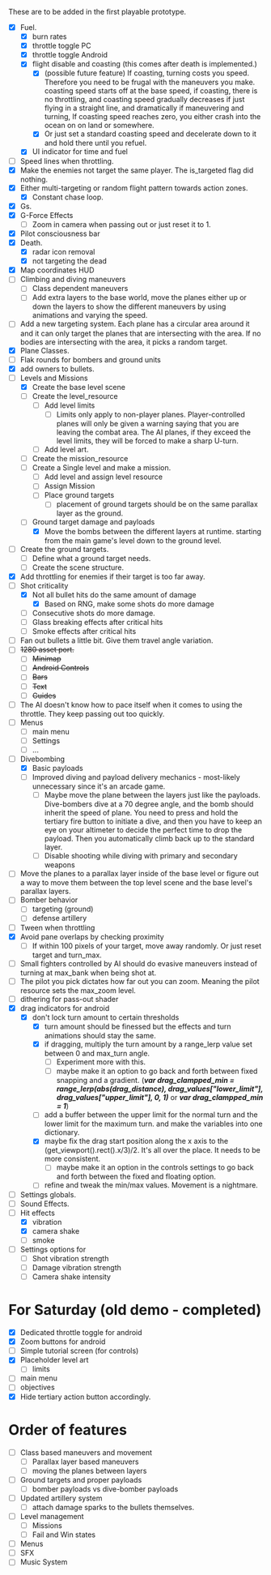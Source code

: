 These are to be added in the first playable prototype.
- [x] Fuel.
	- [x] burn rates
	- [x] throttle toggle PC
	- [x] throttle toggle Android
	- [x] flight disable and coasting (this comes after death is implemented.)
		- [x] (possible future feature) If coasting, turning costs you speed. Therefore you need to be frugal with the maneuvers you make. coasting speed starts off at the base speed, if coasting, there is no throttling, and coasting speed gradually decreases if just flying in a straight line, and dramatically if maneuvering and turning, If coasting speed reaches zero, you either crash into the ocean on on land or somewhere. 
		- [x] Or just set a standard coasting speed and decelerate down to it and hold there until you refuel.
	- [x] UI indicator for time and fuel
- [ ] Speed lines when throttling.
- [x] Make the enemies not target the same player. The is_targeted flag did nothing.
- [x] Either multi-targeting or random flight pattern towards action zones.
	- [x] Constant chase loop.
- [x] Gs.
- [x] G-Force Effects
	- [ ] Zoom in camera when passing out or just reset it to 1.
- [x] Pilot consciousness bar
- [x] Death.
	- [x] radar icon removal
	- [x] not targeting the dead
- [x] Map coordinates HUD
- [ ] Climbing and diving maneuvers
	- [ ] Class dependent maneuvers 
	- [ ] Add extra layers to the base world, move the planes either up or down the layers to show the different maneuvers by using animations and varying the speed.
- [ ] Add a new targeting system. Each plane has a circular area around it and it can only target the planes that are intersecting with the area. If no bodies are intersecting with the area, it picks a random target.
- [x] Plane Classes.
- [ ] Flak rounds for bombers and ground units
- [x] add owners to bullets.
- [ ] Levels and Missions
	- [x] Create the base level scene
	- [ ] Create the level_resource
		- [ ] Add level limits
			- [ ] Limits only apply to non-player planes. Player-controlled planes will only be given a warning saying that you are leaving the combat area. The AI planes, if they exceed the level limits, they will be forced to make a sharp U-turn.
		- [ ] Add level art.
	- [ ] Create the mission_resource
	- [ ] Create a Single level and make a mission.
		- [ ] Add level and assign level resource
		- [ ] Assign Mission
		- [ ] Place ground targets
			- [ ] placement of ground targets should be on the same parallax layer as the ground.
	- [ ] Ground target damage and payloads
		- [x] Move the bombs between the different layers at runtime. starting from the main game's level down to the ground level.
- [ ] Create the ground targets.
	- [ ] Define what a ground target needs.
	- [ ] Create the scene structure.
- [x] Add throttling for enemies if their target is too far away.
- [ ] Shot criticality
	- [x] Not all bullet hits do the same amount of damage
		- [x] Based on RNG, make some shots do more damage
	- [ ] Consecutive shots do more damage.
	- [ ] Glass breaking effects after critical hits
	- [ ] Smoke effects after critical hits
- [ ] Fan out bullets a little bit. Give them travel angle variation.
- [ ] ~~1280 asset port.~~
	- [ ] ~~Minimap~~
	- [ ] ~~Android Controls~~
	- [ ] ~~Bars~~
	- [ ] ~~Text~~
	- [ ] ~~Guides~~
- [ ] The AI doesn't know how to pace itself when it comes to using the throttle. They keep passing out too quickly.
- [ ] Menus
	- [ ] main menu
	- [ ] Settings
	- [ ] ...
- [ ] Divebombing
	- [x] Basic payloads
	- [ ] Improved diving and payload delivery mechanics - most-likely unnecessary since it's an arcade game.
		- [ ] Maybe move the plane between the layers just like the payloads. Dive-bombers dive at a 70 degree angle, and the bomb should inherit the speed of plane. You need to press and hold the tertiary fire button to initiate a dive, and then you have to keep an eye on your altimeter to decide the perfect time to drop the payload. Then you automatically climb back up to the standard layer.
		- [ ] Disable shooting while diving with primary and secondary weapons
- [ ] Move the planes to a parallax layer inside of the base level or figure out a way to move them between the top level scene and the base level's parallax layers.
- [ ] Bomber behavior
	- [ ] targeting (ground)
	- [ ] defense artillery
- [ ] Tween when throttling
- [x] Avoid pane overlaps by checking proximity
	- [ ] If within 100 pixels of your target, move away randomly. Or just reset target and turn_max.
- [ ] Small fighters controlled by AI should do evasive maneuvers instead of turning at max_bank when being shot at.
- [ ] The pilot you pick dictates how far out you can zoom. Meaning the pilot resource sets the max_zoom level.
- [ ] dithering for pass-out shader 
- [x] drag indicators for android
	- [x] don't lock turn amount to certain thresholds 
		- [x] turn amount should be finessed but the effects and turn animations should stay the same.
		- [x] if dragging, multiply the turn amount by a range_lerp value set between 0 and max_turn angle.
			- [ ] Experiment more with this.
			- [ ] maybe make it an option to go back and forth between fixed snapping and a gradient. (___var drag_clampped_min = range_lerp(abs(drag_distance), drag_values["lower_limit"], drag_values["upper_limit"], 0, 1)___ or ___var drag_clampped_min = 1___)
		- [ ] add a buffer between the upper limit for the normal turn and the lower limit for the maximum turn. and make the variables into one dictionary. 
		- [x] maybe fix the drag start position along the x axis to the (get_viewport().rect().x/3)/2. It's all over the place. It needs to be more consistent.
			- [ ] maybe make it an option in the controls settings to go back and forth between the fixed and floating option.
		- [ ] refine and tweak the min/max values. Movement is a nightmare.
- [ ] Settings globals.
- [ ] Sound Effects.
- [ ] Hit effects
	- [x] vibration
	- [x] camera shake
	- [ ] smoke
- [ ] Settings options for
	- [ ] Shot vibration strength
	- [ ] Damage vibration strength
	- [ ] Camera shake intensity
# For Saturday (old demo - completed)
- [x] Dedicated throttle toggle for android
- [x] Zoom buttons for android
- [ ] Simple tutorial screen (for controls)
- [x] Placeholder level art
	- [ ] limits
- [ ] main menu
- [ ] objectives
- [x] Hide tertiary action button accordingly.
# Order of features
- [ ] Class based maneuvers and movement
	- [ ] Parallax layer based maneuvers
	- [ ] moving the planes between layers
- [ ] Ground targets and proper payloads
	- [ ] bomber payloads vs dive-bomber payloads
- [ ] Updated artillery system
	- [ ] attach damage sparks to the bullets themselves.
- [ ] Level management
	- [ ] Missions
	- [ ] Fail and Win states
- [ ] Menus
- [ ] SFX
- [ ] Music System